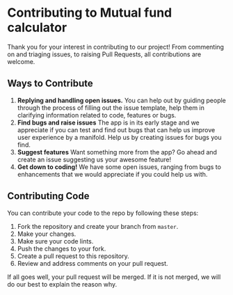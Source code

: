 
# Contributing to Mutual fund calculator

Thank you for your interest in contributing to our project! From commenting on and triaging issues, to raising Pull Requests, all contributions are welcome. 

## Ways to Contribute

1.  **Replying and handling open issues.**  You can help out by guiding people through the process of filling out the issue template, help them in clarifying information related to code, features or bugs.
2.  **Find bugs and raise issues**  The app is in its early stage and we appreciate if you can test and find out bugs that can help us improve user experience by a manifold. Help us by creating issues for bugs you find.
3.  **Suggest features**  Want something more from the app? Go ahead and create an issue suggesting us your awesome feature!
4.  **Get down to coding!** We have some open issues, ranging from bugs to enhancements that we would appreciate if you could help us with.

## Contributing Code

You can contribute your code to the repo by following these steps:

1.  Fork the repository and create your branch from  `master`.
2.  Make your changes.
6.  Make sure your code lints.
7.  Push the changes to your fork.
8.  Create a pull request to this repository.
9.  Review and address comments on your pull request.

If all goes well, your pull request will be merged. If it is not merged, we will do our best to explain the reason why.

